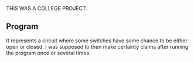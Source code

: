 THIS WAS A COLLEGE PROJECT.

## Program

It represents a circuit where some switches have some chance to be either open or closed. I was supposed to then make certainty claims after running the program once or several times.